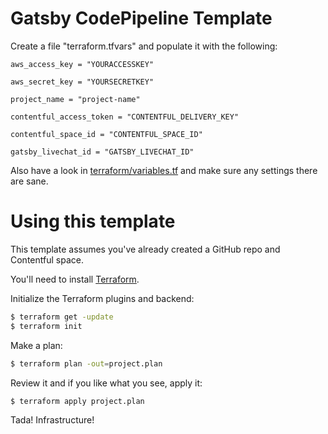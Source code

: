 # Gatsby CodePipeline Template

Create a file "terraform.tfvars" and populate it with the following:
```
aws_access_key = "YOURACCESSKEY"

aws_secret_key = "YOURSECRETKEY"

project_name = "project-name"

contentful_access_token = "CONTENTFUL_DELIVERY_KEY"

contentful_space_id = "CONTENTFUL_SPACE_ID"

gatsby_livechat_id = "GATSBY_LIVECHAT_ID"

```

Also have a look in [terraform/variables.tf](terraform/variables.tf) and make sure any
settings there are sane.

# Using this template
This template assumes you've already created a GitHub repo and Contentful space.

You'll need to install [Terraform](https://www.terraform.io/intro/getting-started/install.html).

Initialize the Terraform plugins and backend:
```bash
$ terraform get -update
$ terraform init
```

Make a plan:
```bash
$ terraform plan -out=project.plan
```

Review it and if you like what you see, apply it:
```bash
$ terraform apply project.plan
```

Tada! Infrastructure!
